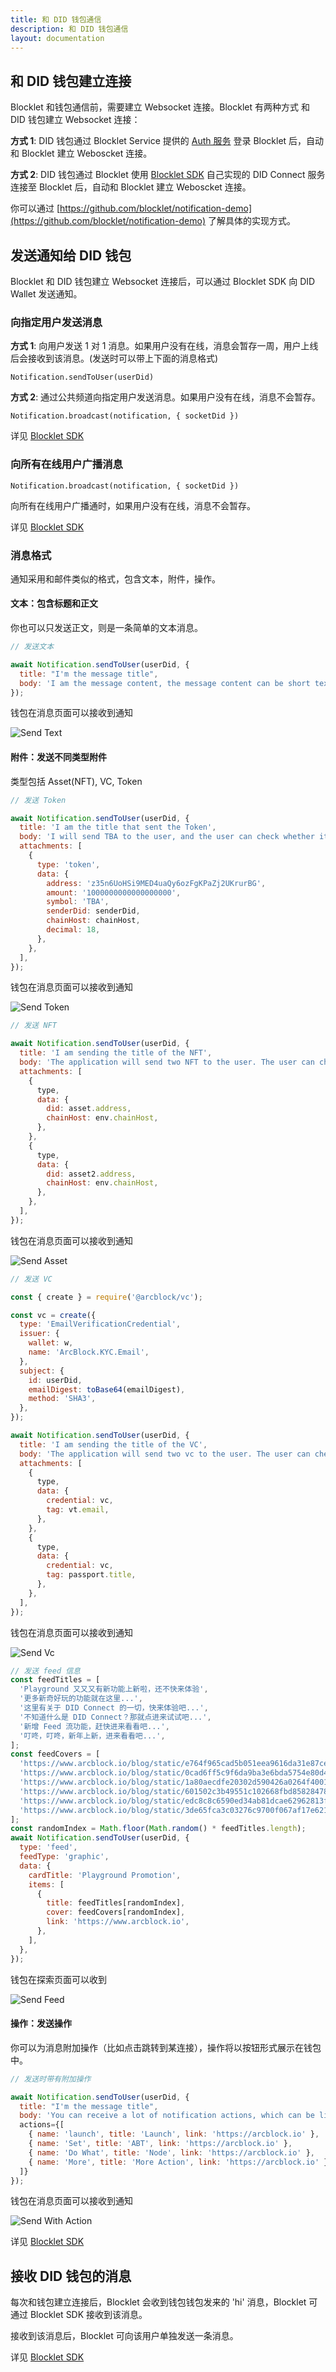 ```yaml
---
title: 和 DID 钱包通信
description: 和 DID 钱包通信
layout: documentation
---
```


## 和 DID 钱包建立连接

Blocklet 和钱包通信前，需要建立 Websocket 连接。Blocklet 有两种方式 和 DID 钱包建立 Websocket 连接：

**方式 1**: DID 钱包通过 Blocklet Service 提供的 [Auth 服务](/how-to/auth) 登录 Blocklet 后，自动和 Blocklet 建立 Weboscket 连接。

**方式 2**: DID 钱包通过 Blocklet 使用 [Blocklet SDK](/reference/blocklet-sdk#did-connect) 自己实现的 DID Connect 服务连接至 Blocklet 后，自动和 Blocklet 建立 Weboscket 连接。

你可以通过 [https://github.com/blocklet/notification-demo](https://github.com/blocklet/notification-demo) 了解具体的实现方式。

## 发送通知给 DID 钱包

Blocklet 和 DID 钱包建立 Websocket 连接后，可以通过 Blocklet SDK 向 DID Wallet 发送通知。

### 向指定用户发送消息

**方式 1**: 向用户发送 1 对 1 消息。如果用户没有在线，消息会暂存一周，用户上线后会接收到该消息。(发送时可以带上下面的消息格式)

`Notification.sendToUser(userDid)`

**方式 2**: 通过公共频道向指定用户发送消息。如果用户没有在线，消息不会暂存。

`Notification.broadcast(notification, { socketDid })`

详见 [Blocklet SDK](/reference/blocklet-sdk#notification)

### 向所有在线用户广播消息

`Notification.broadcast(notification, { socketDid })`

向所有在线用户广播通时，如果用户没有在线，消息不会暂存。

详见 [Blocklet SDK](/reference/blocklet-sdk#notification)

### 消息格式

通知采用和邮件类似的格式，包含文本，附件，操作。

#### 文本：包含标题和正文

你也可以只发送正文，则是一条简单的文本消息。

```javascript
// 发送文本

await Notification.sendToUser(userDid, {
  title: "I'm the message title",
  body: 'I am the message content, the message content can be short text, long text, etc',
});
```

钱包在消息页面可以接收到通知

![Send Text](./images/send-text.png)

#### 附件：发送不同类型附件

类型包括 Asset(NFT), VC, Token

```javascript
// 发送 Token

await Notification.sendToUser(userDid, {
  title: 'I am the title that sent the Token',
  body: 'I will send TBA to the user, and the user can check whether it is received in the balance part',
  attachments: [
    {
      type: 'token',
      data: {
        address: 'z35n6UoHSi9MED4uaQy6ozFgKPaZj2UKrurBG',
        amount: '1000000000000000000',
        symbol: 'TBA',
        senderDid: senderDid,
        chainHost: chainHost,
        decimal: 18,
      },
    },
  ],
});
```

钱包在消息页面可以接收到通知

![Send Token](./images/send-token.png)

```javascript
// 发送 NFT

await Notification.sendToUser(userDid, {
  title: 'I am sending the title of the NFT',
  body: 'The application will send two NFT to the user. The user can check whether the corresponding NFT is received in the asset list',
  attachments: [
    {
      type,
      data: {
        did: asset.address,
        chainHost: env.chainHost,
      },
    },
    {
      type,
      data: {
        did: asset2.address,
        chainHost: env.chainHost,
      },
    },
  ],
});
```

钱包在消息页面可以接收到通知

![Send Asset](./images/send-asset.png)

```javascript
// 发送 VC

const { create } = require('@arcblock/vc');

const vc = create({
  type: 'EmailVerificationCredential',
  issuer: {
    wallet: w,
    name: 'ArcBlock.KYC.Email',
  },
  subject: {
    id: userDid,
    emailDigest: toBase64(emailDigest),
    method: 'SHA3',
  },
});

await Notification.sendToUser(userDid, {
  title: 'I am sending the title of the VC',
  body: 'The application will send two vc to the user. The user can check whether the corresponding vc is received in the asset list',
  attachments: [
    {
      type,
      data: {
        credential: vc,
        tag: vt.email,
      },
    },
    {
      type,
      data: {
        credential: vc,
        tag: passport.title,
      },
    },
  ],
});
```

钱包在消息页面可以接收到通知

![Send Vc](./images/send-vc.png)

```javascript
// 发送 feed 信息
const feedTitles = [
  'Playground 又又又有新功能上新啦，还不快来体验',
  '更多新奇好玩的功能就在这里...',
  '这里有关于 DID Connect 的一切，快来体验吧...',
  '不知道什么是 DID Connect？那就点进来试试吧...',
  '新增 Feed 流功能，赶快进来看看吧...',
  '叮咚，叮咚，新年上新，进来看看吧...',
];
const feedCovers = [
  'https://www.arcblock.io/blog/static/e764f965cad5b051eea9616da31e87ce/11382/cover.jpg',
  'https://www.arcblock.io/blog/static/0cad6ff5c9f6da9ba3e6bda5754e80d4/b17e2/cover.png',
  'https://www.arcblock.io/blog/static/1a80aecdfe20302d590426a0264f4001/1eba9/cover.jpg',
  'https://www.arcblock.io/blog/static/601502c3b49551c102668fbd85828478/11382/cover.jpg',
  'https://www.arcblock.io/blog/static/edc8c8c6590ed34ab81dcae62962813f/832a6/cover.jpg',
  'https://www.arcblock.io/blog/static/3de65fca3c03276c9700f067af17e621/11382/cover.jpg',
];
const randomIndex = Math.floor(Math.random() * feedTitles.length);
await Notification.sendToUser(userDid, {
  type: 'feed',
  feedType: 'graphic',
  data: {
    cardTitle: 'Playground Promotion',
    items: [
      {
        title: feedTitles[randomIndex],
        cover: feedCovers[randomIndex],
        link: 'https://www.arcblock.io',
      },
    ],
  },
});
```

钱包在探索页面可以收到

![Send Feed](./images/send-feed.png)

#### 操作：发送操作

你可以为消息附加操作（比如点击跳转到某连接），操作将以按钮形式展示在钱包中。

```javascript
// 发送时带有附加操作

await Notification.sendToUser(userDid, {
  title: "I'm the message title",
  body: 'You can receive a lot of notification actions, which can be links or buttons that can be manipulated',
  actions={[
    { name: 'launch', title: 'Launch', link: 'https://arcblock.io' },
    { name: 'Set', title: 'ABT', link: 'https://arcblock.io' },
    { name: 'Do What', title: 'Node', link: 'https://arcblock.io' },
    { name: 'More', title: 'More Action', link: 'https://arcblock.io' },
  ]}
});
```

钱包在消息页面可以接收到通知

![Send With Action](./images/send-with-action.png)

详见 [Blocklet SDK](/reference/blocklet-sdk#notification)

## 接收 DID 钱包的消息

每次和钱包建立连接后，Blocklet 会收到钱包钱包发来的 'hi' 消息，Blocklet 可通过 Blocklet SDK 接收到该消息。

接收到该消息后，Blocklet 可向该用户单独发送一条消息。

详见 [Blocklet SDK](/reference/blocklet-sdk#notification)
